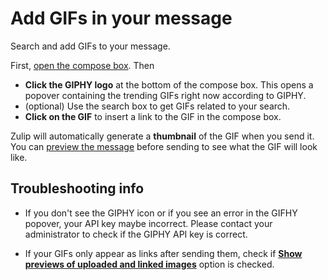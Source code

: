 # Add GIFs in your message

Search and add GIFs to your message.

First, [open the compose box](/help/open-the-compose-box). Then

* **Click the GIPHY logo** at the bottom of the compose box. This opens
a popover containing the trending GIFs right now according to GIPHY.
* (optional) Use the search box to get GIFs related to your search.
* **Click on the GIF** to insert a link to the GIF in the compose box.


Zulip will automatically generate a **thumbnail** of the GIF when you send
it. You can
[preview the message](/help/preview-your-message-before-sending) before
sending to see what the GIF will look like.

## Troubleshooting info

* If you don't see the GIPHY icon or if you see an error in the GIFHY popover,
your API key maybe incorrect. Please contact your administrator to check if
the GIPHY API key is correct.

* If your GIFs only appear as links after sending them, check if
[**Show previews of uploaded and linked images**](/help/allow-image-link-previews)
option is checked.
